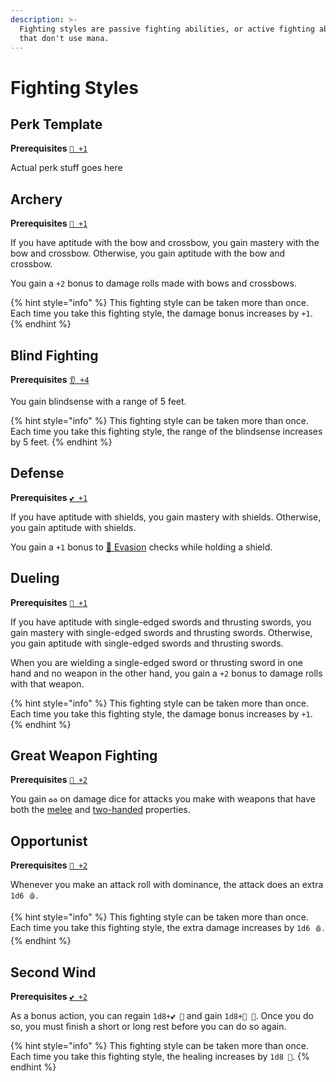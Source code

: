 ```yaml
---
description: >-
  Fighting styles are passive fighting abilities, or active fighting abilities
  that don't use mana.
---
```


# Fighting Styles

## Perk Template

**Prerequisites** [`🎯 +1`](../game-concepts/ability-scores-and-skills.md#agility) 

Actual perk stuff goes here

## Archery

**Prerequisites** [`🎯 +1`](../game-concepts/ability-scores-and-skills.md#agility) 

If you have aptitude with the bow and crossbow, you gain mastery with the bow and crossbow. Otherwise, you gain aptitude with the bow and crossbow.

You gain a `+2` bonus to damage rolls made with bows and crossbows.

{% hint style="info" %}
This fighting style can be taken more than once. Each time you take this fighting style, the damage bonus increases by `+1`.
{% endhint %}

## Blind Fighting

**Prerequisites** [`👂 +4`](../game-concepts/ability-scores-and-skills.md#intuition) 

You gain blindsense with a range of 5 feet.

{% hint style="info" %}
This fighting style can be taken more than once. Each time you take this fighting style, the range of the blindsense increases by 5 feet.
{% endhint %}

## Defense

**Prerequisites** [`💕 +1`](../game-concepts/ability-scores-and-skills.md#vitality) 

If you have aptitude with shields, you gain mastery with shields. Otherwise, you gain aptitude with shields.

You gain a `+1` bonus to [💨 Evasion](../game-concepts/ability-scores-and-skills.md#evasion) checks while holding a shield.

## Dueling

**Prerequisites** [`🎯 +1`](../game-concepts/ability-scores-and-skills.md#agility) 

If you have aptitude with single-edged swords and thrusting swords, you gain mastery with single-edged swords and thrusting swords. Otherwise, you gain aptitude with single-edged swords and thrusting swords.

When you are wielding a single-edged sword or thrusting sword in one hand and no weapon in the other hand, you gain a `+2` bonus to damage rolls with that weapon.

{% hint style="info" %}
This fighting style can be taken more than once. Each time you take this fighting style, the damage bonus increases by `+1`.
{% endhint %}

## Great Weapon Fighting

**Prerequisites** [`💪 +2`](../game-concepts/ability-scores-and-skills.md#strength) 

You gain `♻♻` on damage dice for attacks you make with weapons that have both the [melee](../equipment/weapons.md#melee) and [two-handed](../equipment/weapons.md#two-handed) properties.

## Opportunist

**Prerequisites** [`🎯 +2`](../game-concepts/ability-scores-and-skills.md#agility) 

Whenever you make an attack roll with dominance, the attack does an extra `1d6 🩸`.

{% hint style="info" %}
This fighting style can be taken more than once. Each time you take this fighting style, the extra damage increases by `1d6 🩸`.
{% endhint %}

## Second Wind

**Prerequisites** [`💕 +2`](../game-concepts/ability-scores-and-skills.md#vitality) 

As a bonus action, you can regain `1d8+💕 💖` and gain `1d8+👤 💛`. Once you do so, you must finish a short or long rest before you can do so again.

{% hint style="info" %}
This fighting style can be taken more than once. Each time you take this fighting style, the healing increases by `1d8 💖`.
{% endhint %}

